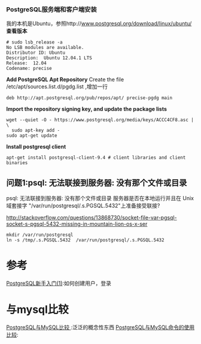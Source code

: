 ### PostgreSQL服务端和客户端安装
我的本机是Ubuntu，参照http://www.postgresql.org/download/linux/ubuntu/
**查看版本**
```
# sudo lsb_release -a
No LSB modules are available.
Distributor ID: Ubuntu
Description:  Ubuntu 12.04.1 LTS
Release:  12.04
Codename: precise
```
**Add PostgreSQL Apt Repository**
Create the file /etc/apt/sources.list.d/pgdg.list ,增加一行
```
deb http://apt.postgresql.org/pub/repos/apt/ precise-pgdg main
```
**Import the repository signing key, and update the package lists**
```
wget --quiet -O - https://www.postgresql.org/media/keys/ACCC4CF8.asc | \
  sudo apt-key add -
sudo apt-get update
```
**Install postgresql client**
```
apt-get install postgresql-client-9.4 # client libraries and client binaries
```

## 问题1:psql: 无法联接到服务器: 没有那个文件或目录
psql: 无法联接到服务器: 没有那个文件或目录
  服务器是否在本地运行并且在 Unix 域套接字
  "/var/run/postgresql/.s.PGSQL.5432"上准备接受联接?

http://stackoverflow.com/questions/13868730/socket-file-var-pgsql-socket-s-pgsql-5432-missing-in-mountain-lion-os-x-ser
```
mkdir /var/run/postgresql
ln -s /tmp/.s.PGSQL.5432  /var/run/postgresql/.s.PGSQL.5432
```

# 参考
[PostgreSQL新手入门(1)](http://developer.51cto.com/art/201312/425171.htm):如何创建用户，登录
# 与mysql比较
[PostgreSQL与MySQL比较 ](http://blog.chinaunix.net/uid-354915-id-3506732.html):泛泛的概念性东西
[PostgreSQL与MySQL命令的使用比较](http://netocool.blog.51cto.com/61250/98648):

